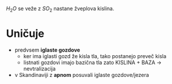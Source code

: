 $H_2O$ se veže z $SO_2$ nastane žveplova kislina.
# Uničuje
- predvsem **iglaste gozdove**
	- ker ima iglasti gozd že kisla tla, tako postanejo preveč kisla
	- listnati gozdovi imajo bazična tla zato KISLINA + BAZA $\rightarrow$ nevtralizacija
- v Skandinaviji z **apnom** posuvali iglaste gozdove/jezera